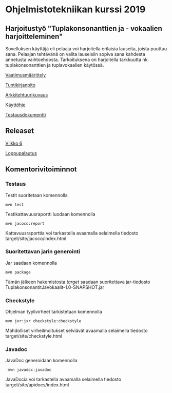 # Ohjelmistotekniikan kurssi 2019
## Harjoitustyö "Tuplakonsonanttien ja - vokaalien harjoitteleminen"

Sovelluksen käyttäjä eli pelaaja  voi harjoitella erilaisia lauseita, joista puuttuu sana. 
Pelaajan tehtävänä on valita lauseisiin sopiva sana kahdesta annetusta vaihtoehdosta. Tarkoituksena on harjoitella tarkkuutta nk. tuplakonsonanttien ja tuplavokaalien käytössä.

[Vaatimusmäärittely](https://github.com/ajnarhi/ot-harjoitustyo/blob/master/dokumentointi/vaatimusmaarittely.md)

[Tuntikirjanpito](https://github.com/ajnarhi/ot-harjoitustyo/blob/master/dokumentointi/tuntikirjanpito.md)

[Arkkitehtuurikuvaus](https://github.com/ajnarhi/ot-harjoitustyo/blob/master/dokumentointi/arkkitehtuuri.md)

[Käyttöhje](https://github.com/ajnarhi/ot-harjoitustyo/blob/master/dokumentointi/kayttoohje.md)

[Testausdokumentti](https://github.com/ajnarhi/ot-harjoitustyo/blob/master/dokumentointi/testausdokumentti.md)

## Releaset

[Viikko 6](https://github.com/ajnarhi/ot-harjoitustyo/releases/tag/viikko6)

[Loppupalautus](https://github.com/ajnarhi/ot-harjoitustyo/releases/tag/loppupalautus)

## Komentorivitoiminnot
### Testaus

Testit suoritetaan komennolla

	mvn test


Testikattavuusraportti luodaan komennolla

	mvn jacoco:report

Kattavuusraporttia voi tarkastella avaamalla selaimella tiedosto target/site/jacoco/index.html


### Suoritettavan jarin generointi

Jar saadaan komennolla 

	mvn package

Tämän jälkeen hakemistosta *target* saadaan suoritettava jar-tiedosto TuplakonsonantitJaVokaalit-1.0-SNAPSHOT.jar


### Checkstyle

Ohjelman tyylivirheet tarkistetaan komennolla
 
	mvn jxr:jxr checkstyle:checkstyle

Mahdolliset virheilmoitukset selviävät avaamalla selaimella tiedosto target/site/checkstyle.html

### Javadoc

JavaDoc generoidaan komennolla
	
	 mvn javadoc:javadoc

JavaDocia voi tarkastella avaamalla selaimella tiedosto target/site/apidocs/index.html

